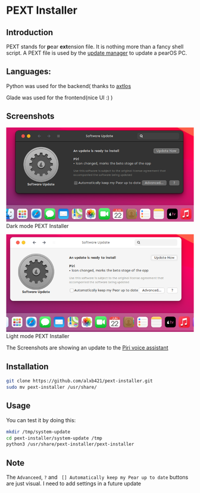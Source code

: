 # PEXT Installer

## Introduction
PEXT stands for **p**ear **ext**ension file. It is nothing more than a fancy shell script. 
A PEXT file is used by the [update manager](https://github.com/alxb421/update-mgr) to update a pearOS PC.

## Languages:
Python was used for the backend( thanks to [axtlos](https://github.com/axtloss)

Glade was used for the frontend(nice UI :)  )

## Screenshots
![Dark mode PEXT Installer](Screenshots/pext-installer.png "Dark mode PEXT Installer")
Dark mode PEXT Installer


![Light mode PEXT Installer](Screenshots/light-pext-installer.png "Light mode PEXT Installer")
Light mode PEXT Installer

The Screenshots are showing an update to the [Piri voice assistant](https://github.com/alxb421/piri-backend)

## Installation
```sh
git clone https://github.com/alxb421/pext-installer.git
sudo mv pext-installer /usr/share/
```
## Usage
You can test it by doing this:
```sh
mkdir /tmp/system-update
cd pext-installer/system-update /tmp
python3 /usr/share/pext-installer/pext-installer
```

## Note
The `Advanceed`, `?` and ` [] Automatically keep my Pear up to date` buttons are just visual. I need to add settings in a future update
